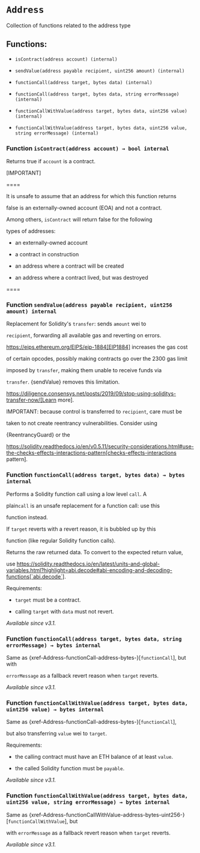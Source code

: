 # `Address`

Collection of functions related to the address type

## Functions:

- `isContract(address account) (internal)`

- `sendValue(address payable recipient, uint256 amount) (internal)`

- `functionCall(address target, bytes data) (internal)`

- `functionCall(address target, bytes data, string errorMessage) (internal)`

- `functionCallWithValue(address target, bytes data, uint256 value) (internal)`

- `functionCallWithValue(address target, bytes data, uint256 value, string errorMessage) (internal)`

### Function `isContract(address account) → bool internal`

Returns true if `account` is a contract.

[IMPORTANT]

====

It is unsafe to assume that an address for which this function returns

false is an externally-owned account (EOA) and not a contract.

Among others, `isContract` will return false for the following

types of addresses:

- an externally-owned account

- a contract in construction

- an address where a contract will be created

- an address where a contract lived, but was destroyed

====

### Function `sendValue(address payable recipient, uint256 amount) internal`

Replacement for Solidity's `transfer`: sends `amount` wei to

`recipient`, forwarding all available gas and reverting on errors.

https://eips.ethereum.org/EIPS/eip-1884[EIP1884] increases the gas cost

of certain opcodes, possibly making contracts go over the 2300 gas limit

imposed by `transfer`, making them unable to receive funds via

`transfer`. {sendValue} removes this limitation.

https://diligence.consensys.net/posts/2019/09/stop-using-soliditys-transfer-now/[Learn more].

IMPORTANT: because control is transferred to `recipient`, care must be

taken to not create reentrancy vulnerabilities. Consider using

{ReentrancyGuard} or the

https://solidity.readthedocs.io/en/v0.5.11/security-considerations.html#use-the-checks-effects-interactions-pattern[checks-effects-interactions pattern].

### Function `functionCall(address target, bytes data) → bytes internal`

Performs a Solidity function call using a low level `call`. A

plain`call` is an unsafe replacement for a function call: use this

function instead.

If `target` reverts with a revert reason, it is bubbled up by this

function (like regular Solidity function calls).

Returns the raw returned data. To convert to the expected return value,

use https://solidity.readthedocs.io/en/latest/units-and-global-variables.html?highlight=abi.decode#abi-encoding-and-decoding-functions[`abi.decode`].

Requirements:

- `target` must be a contract.

- calling `target` with `data` must not revert.

_Available since v3.1._

### Function `functionCall(address target, bytes data, string errorMessage) → bytes internal`

Same as {xref-Address-functionCall-address-bytes-}[`functionCall`], but with

`errorMessage` as a fallback revert reason when `target` reverts.

_Available since v3.1._

### Function `functionCallWithValue(address target, bytes data, uint256 value) → bytes internal`

Same as {xref-Address-functionCall-address-bytes-}[`functionCall`],

but also transferring `value` wei to `target`.

Requirements:

- the calling contract must have an ETH balance of at least `value`.

- the called Solidity function must be `payable`.

_Available since v3.1._

### Function `functionCallWithValue(address target, bytes data, uint256 value, string errorMessage) → bytes internal`

Same as {xref-Address-functionCallWithValue-address-bytes-uint256-}[`functionCallWithValue`], but

with `errorMessage` as a fallback revert reason when `target` reverts.

_Available since v3.1._
